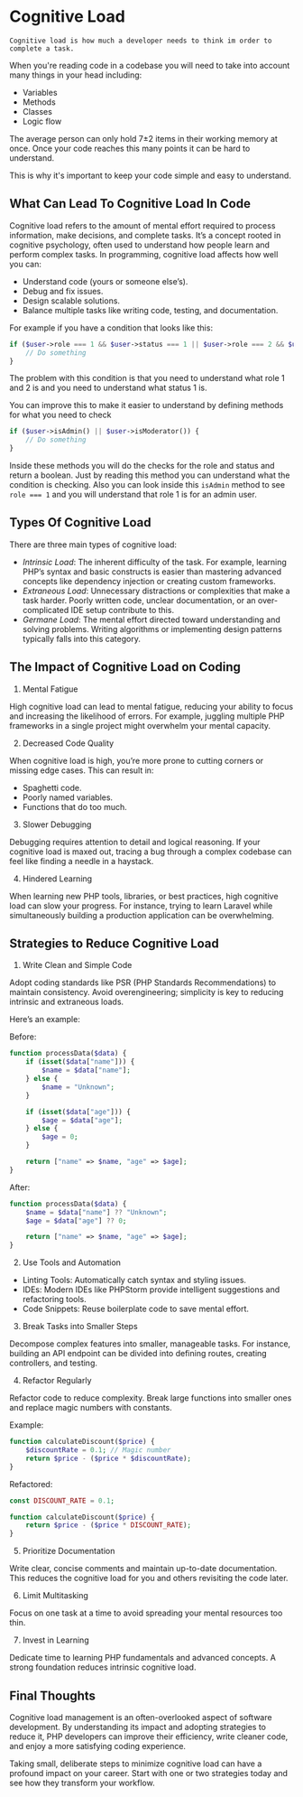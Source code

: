 # Cognitive Load

```
Cognitive load is how much a developer needs to think im order to complete a task.
```

When you're reading code in a codebase you will need to take into account many things in your head including:

- Variables
- Methods
- Classes
- Logic flow

The average person can only hold 7±2 items in their working memory at once. Once your code reaches this many points it
can
be hard to understand.

This is why it's important to keep your code simple and easy to understand.

## What Can Lead To Cognitive Load In Code

Cognitive load refers to the amount of mental effort required to process information, make decisions, and complete
tasks. It’s a concept rooted in cognitive psychology, often used to understand how people learn and perform complex
tasks. In programming, cognitive load affects how well you can:

- Understand code (yours or someone else’s).
- Debug and fix issues.
- Design scalable solutions.
- Balance multiple tasks like writing code, testing, and documentation.

For example if you have a condition that looks like this:

```php
if ($user->role === 1 && $user->status === 1 || $user->role === 2 && $user->status === 1) {
    // Do something
}
```

The problem with this condition is that you need to understand what role 1 and 2 is and you need to understand what
status 1 is.

You can improve this to make it easier to understand by defining methods for what you need to check

```php
if ($user->isAdmin() || $user->isModerator()) {
    // Do something
}
```

Inside these methods you will do the checks for the role and status and return a boolean. Just by reading this method
you can understand what the condition is checking. Also you can look inside this `isAdmin` method to see `role === 1`
and you will understand that role 1 is for an admin user.

## Types Of Cognitive Load

There are three main types of cognitive load:

- *Intrinsic Load*: The inherent difficulty of the task. For example, learning PHP’s syntax and basic constructs is
  easier
  than mastering advanced concepts like dependency injection or creating custom frameworks.
- *Extraneous Load*: Unnecessary distractions or complexities that make a task harder. Poorly written code, unclear
  documentation, or an over-complicated IDE setup contribute to this.
- *Germane Load*: The mental effort directed toward understanding and solving problems. Writing algorithms or
  implementing
  design patterns typically falls into this category.

## The Impact of Cognitive Load on Coding

1. Mental Fatigue

High cognitive load can lead to mental fatigue, reducing your ability to focus and increasing the likelihood of errors.
For example, juggling multiple PHP frameworks in a single project might overwhelm your mental capacity.

2. Decreased Code Quality

When cognitive load is high, you’re more prone to cutting corners or missing edge cases. This can result in:

- Spaghetti code.
- Poorly named variables.
- Functions that do too much.

3. Slower Debugging

Debugging requires attention to detail and logical reasoning. If your cognitive load is maxed out, tracing a bug through
a complex codebase can feel like finding a needle in a haystack.

4. Hindered Learning

When learning new PHP tools, libraries, or best practices, high cognitive load can slow your progress. For instance,
trying to learn Laravel while simultaneously building a production application can be overwhelming.

## Strategies to Reduce Cognitive Load

1. Write Clean and Simple Code

Adopt coding standards like PSR (PHP Standards Recommendations) to maintain consistency. Avoid overengineering;
simplicity is key to reducing intrinsic and extraneous loads.

Here’s an example:

Before:

```php
function processData($data) {
    if (isset($data["name"])) {
        $name = $data["name"];
    } else {
        $name = "Unknown";
    }

    if (isset($data["age"])) {
        $age = $data["age"];
    } else {
        $age = 0;
    }

    return ["name" => $name, "age" => $age];
}
```

After:

```php
function processData($data) {
    $name = $data["name"] ?? "Unknown";
    $age = $data["age"] ?? 0;

    return ["name" => $name, "age" => $age];
}
```

2. Use Tools and Automation

- Linting Tools: Automatically catch syntax and styling issues.
- IDEs: Modern IDEs like PHPStorm provide intelligent suggestions and refactoring tools.
- Code Snippets: Reuse boilerplate code to save mental effort.

3. Break Tasks into Smaller Steps

Decompose complex features into smaller, manageable tasks. For instance, building an API endpoint can be divided into
defining routes, creating controllers, and testing.

4. Refactor Regularly

Refactor code to reduce complexity. Break large functions into smaller ones and replace magic numbers with constants.

Example:

```php
function calculateDiscount($price) {
    $discountRate = 0.1; // Magic number
    return $price - ($price * $discountRate);
}
```

Refactored:

```php
const DISCOUNT_RATE = 0.1;

function calculateDiscount($price) {
    return $price - ($price * DISCOUNT_RATE);
}
```

5. Prioritize Documentation

Write clear, concise comments and maintain up-to-date documentation. This reduces the cognitive load for you and others
revisiting the code later.

6. Limit Multitasking

Focus on one task at a time to avoid spreading your mental resources too thin.

7. Invest in Learning

Dedicate time to learning PHP fundamentals and advanced concepts. A strong foundation reduces intrinsic cognitive load.

## Final Thoughts

Cognitive load management is an often-overlooked aspect of software development. By understanding its impact and
adopting strategies to reduce it, PHP developers can improve their efficiency, write cleaner code, and enjoy a more
satisfying coding experience.

Taking small, deliberate steps to minimize cognitive load can have a profound impact on your career. Start with one or
two strategies today and see how they transform your workflow.
